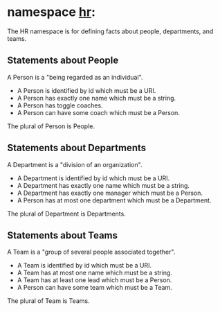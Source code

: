 # namespace [hr](https://type.link.model.tools/ns/tlm-sample-hr/):

The HR namespace is for defining facts about people, departments, and teams. 

## Statements about People
A Person is a "being regarded as an individual".

* A Person is identified by id which must be a URI.
* A Person has exactly one name which must be a string.
* A Person has toggle coaches.
* A Person can have some coach which must be a Person.

The plural of Person is People.

## Statements about Departments
A Department is a "division of an organization".

* A Department is identified by id which must be a URI.
* A Department has exactly one name which must be a string.
* A Department has exactly one manager which must be a Person.
* A Person has at most one department which must be a Department.

The plural of Department is Departments.

## Statements about Teams
A Team is a "group of several people associated together".

* A Team is identified by id which must be a URI.
* A Team has at most one name which must be a string.
* A Team has at least one lead which must be a Person.
* A Person can have some team which must be a Team.

The plural of Team is Teams.
